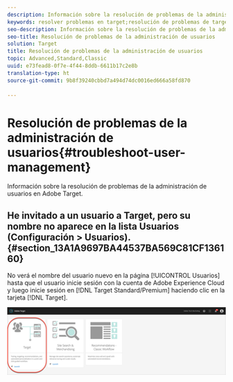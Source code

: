 ```yaml
---
description: Información sobre la resolución de problemas de la administración de usuarios en Adobe Target.
keywords: resolver problemas en target;resolución de problemas de target;usuarios;administración de usuarios
seo-description: Información sobre la resolución de problemas de la administración de usuarios en Adobe Target.
seo-title: Resolución de problemas de la administración de usuarios
solution: Target
title: Resolución de problemas de la administración de usuarios
topic: Advanced,Standard,Classic
uuid: e73fead8-0f7e-4f44-8ddb-6611b17c2e8b
translation-type: ht
source-git-commit: 9b8f39240cbbd7a494d74dc0016ed666a58fd870

---
```



# Resolución de problemas de la administración de usuarios{#troubleshoot-user-management}

Información sobre la resolución de problemas de la administración de usuarios en Adobe Target.

## He invitado a un usuario a Target, pero su nombre no aparece en la lista Usuarios (Configuración &gt; Usuarios).  {#section_13A1A9697BA44537BA569C81CF136160}

No verá el nombre del usuario nuevo en la página [!UICONTROL Usuarios] hasta que el usuario inicie sesión con la cuenta de Adobe Experience Cloud y luego inicie sesión en [!DNL Target Standard/Premium] haciendo clic en la tarjeta [!DNL Target].

![Tarjeta Target](/help/administrating-target/assets/target_card_new.png)